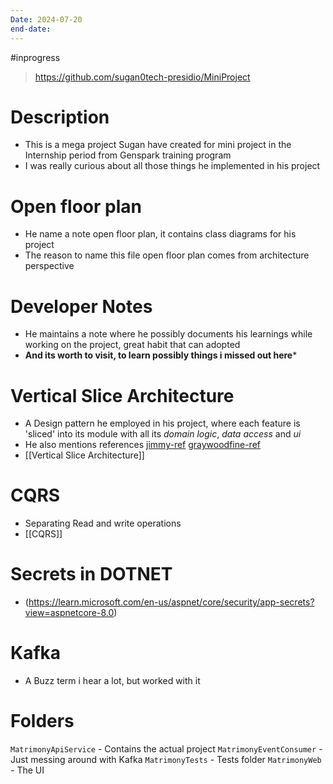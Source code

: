 ```yaml
---
Date: 2024-07-20
end-date:
---
```

#inprogress

> https://github.com/sugan0tech-presidio/MiniProject
# Description 
- This is a mega project Sugan have created for mini project in the Internship period from Genspark training program
- I was really curious about all those things he implemented in his project
# Open floor plan
- He name a note open floor plan, it contains class diagrams for his project
- The reason to name this file open floor plan comes from architecture perspective
# Developer Notes
- He maintains a note where he possibly documents his learnings while working on the project, great habit that can adopted
- **And its worth to visit, to learn possibly things i missed out here***
# Vertical Slice Architecture
- A Design pattern he employed in his project, where each feature is 'sliced' into its module with all its *domain logic*, *data access* and *ui*
- He also mentions references [jimmy-ref](https://www.jimmybogard.com/vertical-slice-architecture/) [graywoodfine-ref](https://garywoodfine.com/implementing-vertical-slice-architecture/)
- [[Vertical Slice Architecture]]
# CQRS
- Separating Read and write operations
- [[CQRS]]
# Secrets in DOTNET
- (https://learn.microsoft.com/en-us/aspnet/core/security/app-secrets?view=aspnetcore-8.0)
# Kafka
- A Buzz term i hear a lot, but worked with it
# Folders
`MatrimonyApiService` - Contains the actual project
`MatrimonyEventConsumer` - Just messing around with Kafka
`MatrimonyTests` - Tests folder
`MatrimonyWeb` - The UI
